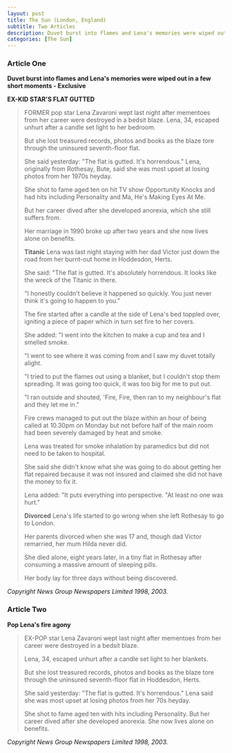 ```yaml
---
layout: post
title: The Sun (London, England)
subtitle: Two Articles
description: Duvet burst into flames and Lena's memories were wiped out in a few short moments - Exclusive.
categories: [The Sun]
---
```


### Article One

**Duvet burst into flames and Lena's memories were wiped out in a few short moments - Exclusive**

**EX-KID STAR'S FLAT GUTTED**

> FORMER pop star Lena Zavaroni wept last night after mementoes from her career were destroyed in a bedsit blaze. Lena, 34, escaped unhurt after a candle set light to her bedroom.
>
> But she lost treasured records, photos and books as the blaze tore through the uninsured seventh-floor flat.
>
> She said yesterday: "The flat is gutted. It's horrendous." Lena, originally from Rothesay, Bute, said she was most upset at losing photos from her 1970s heyday.
>
> She shot to fame aged ten on hit TV show Opportunity Knocks and had hits including Personality and Ma, He's Making Eyes At Me.
>
> But her career dived after she developed anorexia, which she still suffers from.
>
> Her marriage in 1990 broke up after two years and she now lives alone on benefits.
>
> **Titanic**
> Lena was last night staying with her dad Victor just down the road from her burnt-out home in Hoddesdon, Herts.
>
> She said: "The flat is gutted. It's absolutely horrendous. It looks like the wreck of the Titanic in there.
>
> "I honestly couldn't believe it happened so quickly. You just never think it's going to happen to you."
>
> The fire started after a candle at the side of Lena's bed toppled over, igniting a piece of paper which in turn set fire to her covers.
>
> She added: "I went into the kitchen to make a cup and tea and I smelled smoke.
>
> "I went to see where it was coming from and I saw my duvet totally alight.
>
> "I tried to put the flames out using a blanket, but I couldn't stop them spreading. It was going too quick, it was too big for me to put out.
>
> "I ran outside and shouted, 'Fire, Fire, then ran to my neighbour's flat and they let me in."
>
> Fire crews managed to put out the blaze within an hour of being called at 10.30pm on Monday but not before half of the main room had been severely damaged by heat and smoke.
>
> Lena was treated for smoke inhalation by paramedics but did not need to be taken to hospital.
>
> She said she didn't know what she was going to do about getting her flat repaired because it was not insured and claimed she did not have the money to fix it.
>
> Lena added: "It puts everything into perspective. "At least no one was hurt."
>
> **Divorced**
> Lena's life started to go wrong when she left Rothesay to go to London.
>
> Her parents divorced when she was 17 and, though dad Victor remarried, her mum Hilda never did.
>
> She died alone, eight years later, in a tiny flat in Rothesay after consuming a massive amount of sleeping pills.
>
> Her body lay for three days without being discovered.

<cite>Copyright News Group Newspapers Limited 1998, 2003.</cite>

### Article Two
**Pop Lena's fire agony**
> EX-POP star Lena Zavaroni wept last night after mementoes from her career were destroyed in a bedsit blaze.
>
> Lena, 34, escaped unhurt after a candle set light to her blankets.
>
> But she lost treasured records, photos and books as the blaze tore through the uninsured seventh-floor flat in Hoddesdon, Herts.
>
> She said yesterday: "The flat is gutted. It's horrendous." Lena said she was most upset at losing photos from her 70s heyday.
>
> She shot to fame aged ten with hits including Personality. But her career dived after she developed anorexia. She now lives alone on benefits.

<cite>Copyright News Group Newspapers Limited 1998, 2003.</cite>

